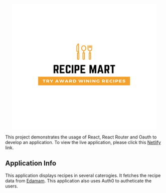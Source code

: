 <p align="center">
  <img width="460" height="400" src="/src/images/RecipeMartLogo.png">
</p>

This project demonstrates the usage of React, React Router and Oauth to develop an application. To view the live application, please click this [Netlify](https://recipemart.netlify.com/) link. 

## Application Info
This application displays recipes in several caterogies. It fetches the recipe data from [Edamam](https://www.edamam.com/). This application also uses Auth0 to autheticate the users. 
